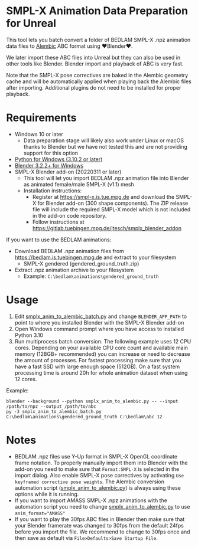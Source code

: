# SMPL-X Animation Data Preparation for Unreal
This tool lets you batch convert a folder of BEDLAM SMPL-X .npz animation data files to [Alembic](http://www.alembic.io) ABC format using :heart:Blender:heart:. 

We later import these ABC files into Unreal but they can also be used in other tools like Blender. Blender import and playback of ABC is very fast. 

Note that the SMPL-X pose correctives are baked in the Alembic geometry cache and will be automatically applied when playing back the Alembic files after importing. Additional plugins do not need to be installed for proper playback.

# Requirements
+ Windows 10 or later
    + Data preparation stage will likely also work under Linux or macOS thanks to Blender but we have not tested this and are not providing support for this option
+ [Python for Windows (3.10.2 or later)](https://www.python.org/downloads/windows/)
+ [Blender 3.2.2+ for Windows](https://www.blender.org)
+ SMPL-X Blender add-on (20220311 or later)
    + This tool will let you import BEDLAM .npz animation file into Blender as animated female/male SMPL-X (v1.1) mesh
    + Installation instructions:
        + Register at https://smpl-x.is.tue.mpg.de and download the SMPL-X for Blender add-on (300 shape components). The ZIP release file will include the required SMPL-X model which is not included in the add-on code repository.
        + Follow instructions at https://gitlab.tuebingen.mpg.de/jtesch/smplx_blender_addon

If you want to use the BEDLAM animations:

+ Download BEDLAM .npz animation files from https://bedlam.is.tuebingen.mpg.de and extract to your filesystem
    + SMPL-X gendered (gendered_ground_truth.zip)
+ Extract .npz animation archive to your filesystem
    + Example: `C:\bedlam\animations\gendered_ground_truth`

# Usage
1. Edit [smplx_anim_to_alembic_batch.py](smplx_anim_to_alembic_batch.py) and change `BLENDER_APP_PATH` to point to where you installed Blender with the SMPL-X Blender add-on
2. Open Windows command prompt where you have access to installed Python 3.10
3. Run multiprocess batch conversion. The following example uses 12 CPU cores. Depending on your available CPU core count and available main memory (128GB+ recommended) you can increase or need to decrease the amount of processes. For fastest processing make sure that you have a fast SSD with large enough space (512GB). On a fast system processing time is around 20h for whole animation dataset when using 12 cores.

Example: 
```
blender --background --python smplx_anim_to_alembic.py -- --input /path/to/npz --output /path/to/abc
py -3 smplx_anim_to_alembic_batch.py C:\bedlam\animations\gendered_ground_truth C:\bedlam\abc 12

```

# Notes
+ BEDLAM .npz files use Y-Up format in SMPL-X OpenGL coordinate frame notation. To properly manually import them into Blender with the add-on you need to make sure that `Format:SMPL-X` is selected in the import dialog. Also enable SMPL-X pose correctives by activating `Use keyframed corrective pose weights`. The Alembic conversion automation script ([smplx_anim_to_alembic.py](smplx_anim_to_alembic.py)) is always using these options while it is running.
+ If you want to import AMASS SMPL-X .npz animations with the automation script you need to change [smplx_anim_to_alembic.py](smplx_anim_to_alembic.py) to use `anim_format="AMASS"`
+ If you want to play the 30fps ABC files in Blender then make sure that your Blender framerate was changed to 30fps from the default 24fps before you import the file. We recommend to change to 30fps once and then save as default via `File>Defaults>Save Startup File`.
